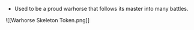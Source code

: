 - Used to be a proud warhorse that follows its master into many battles.

![[Warhorse Skeleton Token.png]]